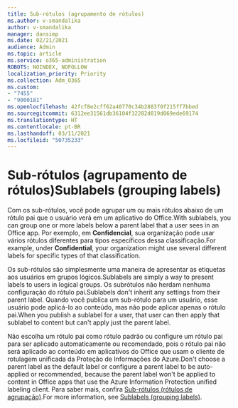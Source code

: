 ```yaml
---
title: Sub-rótulos (agrupamento de rótulos)
ms.author: v-smandalika
author: v-smandalika
manager: dansimp
ms.date: 02/21/2021
audience: Admin
ms.topic: article
ms.service: o365-administration
ROBOTS: NOINDEX, NOFOLLOW
localization_priority: Priority
ms.collection: Adm_O365
ms.custom:
- "7455"
- "9000181"
ms.openlocfilehash: 42fcf8e2cff62a40770c34b2883f0f215ff7bbed
ms.sourcegitcommit: 6312ee31561db36104f32282d019d069ede69174
ms.translationtype: HT
ms.contentlocale: pt-BR
ms.lasthandoff: 03/11/2021
ms.locfileid: "50735233"
---
```

# <a name="sublabels-grouping-labels"></a><span data-ttu-id="be93a-102">Sub-rótulos (agrupamento de rótulos)</span><span class="sxs-lookup"><span data-stu-id="be93a-102">Sublabels (grouping labels)</span></span>

<span data-ttu-id="be93a-103">Com os sub-rótulos, você pode agrupar um ou mais rótulos abaixo de um rótulo pai que o usuário verá em um aplicativo do Office.</span><span class="sxs-lookup"><span data-stu-id="be93a-103">With sublabels, you can group one or more labels below a parent label that a user sees in an Office app.</span></span> <span data-ttu-id="be93a-104">Por exemplo, em **Confidencial**, sua organização pode usar vários rótulos diferentes para tipos específicos dessa classificação.</span><span class="sxs-lookup"><span data-stu-id="be93a-104">For example, under **Confidential**, your organization might use several different labels for specific types of that classification.</span></span>

<span data-ttu-id="be93a-105">Os sub-rótulos são simplesmente uma maneira de apresentar as etiquetas aos usuários em grupos lógicos.</span><span class="sxs-lookup"><span data-stu-id="be93a-105">Sublabels are simply a way to present labels to users in logical groups.</span></span> <span data-ttu-id="be93a-106">Os subrótulos não herdam nenhuma configuração do rótulo pai.</span><span class="sxs-lookup"><span data-stu-id="be93a-106">Sublabels don't inherit any settings from their parent label.</span></span> <span data-ttu-id="be93a-107">Quando você publica um sub-rótulo para um usuário, esse usuário pode aplicá-lo ao conteúdo, mas não pode aplicar apenas o rótulo pai.</span><span class="sxs-lookup"><span data-stu-id="be93a-107">When you publish a sublabel for a user, that user can then apply that sublabel to content but can't apply just the parent label.</span></span>

<span data-ttu-id="be93a-108">Não escolha um rótulo pai como rótulo padrão ou configure um rótulo pai para ser aplicado automaticamente ou recomendado, pois o rótulo pai não será aplicado ao conteúdo em aplicativos do Office que usam o cliente de rotulagem unificada da Proteção de Informações do Azure.</span><span class="sxs-lookup"><span data-stu-id="be93a-108">Don't choose a parent label as the default label or configure a parent label to be auto-applied or recommended, because the parent label won't be applied to content in Office apps that use the Azure Information Protection unified labeling client.</span></span> <span data-ttu-id="be93a-109">Para saber mais, confira [Sub-rótulos (rótulos de agrupação)](https://docs.microsoft.com/microsoft-365/compliance/sensitivity-labels).</span><span class="sxs-lookup"><span data-stu-id="be93a-109">For more information, see [Sublabels (grouping labels)](https://docs.microsoft.com/microsoft-365/compliance/sensitivity-labels).</span></span>